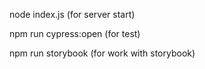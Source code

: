 node index.js (for server start)

npm run cypress:open (for test)

npm run storybook (for work with storybook)
